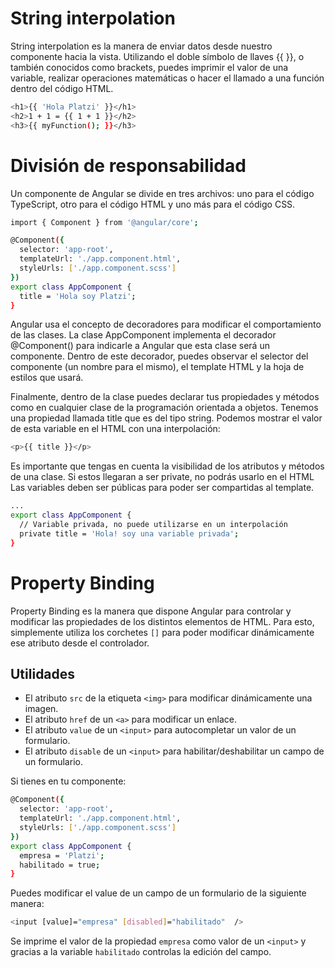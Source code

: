 # String interpolation
String interpolation es la manera de enviar datos desde nuestro componente hacia la vista. Utilizando el doble símbolo de llaves {{ }}, o también conocidos como brackets, puedes imprimir el valor de una variable, realizar operaciones matemáticas o hacer el llamado a una función dentro del código HTML.
```sh
<h1>{{ 'Hola Platzi' }}</h1>
<h2>1 + 1 = {{ 1 + 1 }}</h2>
<h3>{{ myFunction(); }}</h3>
```
# División de responsabilidad
Un componente de Angular se divide en tres archivos: uno para el código TypeScript, otro para el código HTML y uno más para el código CSS.
```sh
import { Component } from '@angular/core';

@Component({
  selector: 'app-root',
  templateUrl: './app.component.html',
  styleUrls: ['./app.component.scss']
})
export class AppComponent {
  title = 'Hola soy Platzi';
}
```
Angular usa el concepto de decoradores para modificar el comportamiento de las clases. La clase AppComponent implementa el decorador @Component() para indicarle a Angular que esta clase será un componente. Dentro de este decorador, puedes observar el selector del componente (un nombre para el mismo), el template HTML y la hoja de estilos que usará.

Finalmente, dentro de la clase puedes declarar tus propiedades y métodos como en cualquier clase de la programación orientada a objetos. Tenemos una propiedad llamada title que es del tipo string. Podemos mostrar el valor de esta variable en el HTML con una interpolación:
```sh
<p>{{ title }}</p>
```
Es importante que tengas en cuenta la visibilidad de los atributos y métodos de una clase. Si estos llegaran a ser private, no podrás usarlo en el HTML Las variables deben ser públicas para poder ser compartidas al template.

```sh
...
export class AppComponent {
  // Variable privada, no puede utilizarse en un interpolación
  private title = 'Hola! soy una variable privada';
}
```

# Property Binding
Property Binding es la manera que dispone Angular para controlar y modificar las propiedades de los distintos elementos de HTML. Para esto, simplemente utiliza los corchetes `[]` para poder modificar dinámicamente ese atributo desde el controlador.

## Utilidades
- El atributo `src` de la etiqueta `<img>` para modificar dinámicamente una imagen.
- El atributo `href` de un `<a>` para modificar un enlace.
- El atributo `value` de un `<input>` para autocompletar un valor de un formulario.
- El atributo `disable` de un `<input>` para habilitar/deshabilitar un campo de un formulario.


Si tienes en tu componente:
```sh
@Component({
  selector: 'app-root',
  templateUrl: './app.component.html',
  styleUrls: ['./app.component.scss']
})
export class AppComponent {
  empresa = 'Platzi';
  habilitado = true;
}
```
Puedes modificar el value de un campo de un formulario de la siguiente manera:
```sh
<input [value]="empresa" [disabled]="habilitado"  />
```
Se imprime el valor de la propiedad `empresa` como valor de un `<input>` y gracias a la variable `habilitado` controlas la edición del campo.
